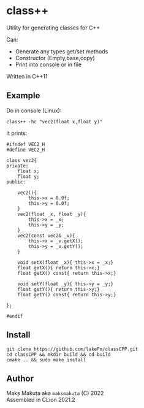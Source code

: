 # class++

Utility for generating classes for C++  

Can:  
 * Generate any types get/set methods
 * Constructor (Empty,base,copy)
 * Print into console or in file

Written in C++11

## Example

Do in console (Linux):

    class++ -hc "vec2(float x,float y)"

It prints:

    #ifndef VEC2_H
    #define VEC2_H
    
    class vec2{
    private:
        float x;
        float y;
    public:
    
        vec2(){
            this->x = 0.0f;
            this->y = 0.0f;
        }
        vec2(float _x, float _y){
            this->x = _x;
            this->y = _y;
        }
        vec2(const vec2& _v){
            this->x = _v.getX();
            this->y = _v.getY();
        }
        
        void setX(float _x){ this->x = _x;}
        float getX(){ return this->x;}
        float getX() const{ return this->x;}
        
        void setY(float _y){ this->y = _y;}
        float getY(){ return this->y;}
        float getY() const{ return this->y;}
    
    };
    
    #endif

## Install 

    git clone https://github.com/lakeFm/classCPP.git
    cd classCPP && mkdir build && cd build
    cmake .. && sudo make install

## Author
Maks Makuta  aka  ``` maksmakuta ``` (C) 2022    
Assembled in CLion 2021.2
